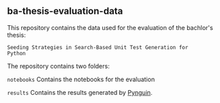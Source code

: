 ## ba-thesis-evaluation-data

This repository contains the data used for the evaluation of the bachlor's thesis:

<code>Seeding Strategies in Search-Based Unit Test Generation for Python</code>

The repository contains two folders:

<code>notebooks</code>  Contains the notebooks for the evaluation

<code>results</code>    Contains the results generated by [Pynguin](https://github.com/se2p/artifact-pynguin-ssbse2020).
